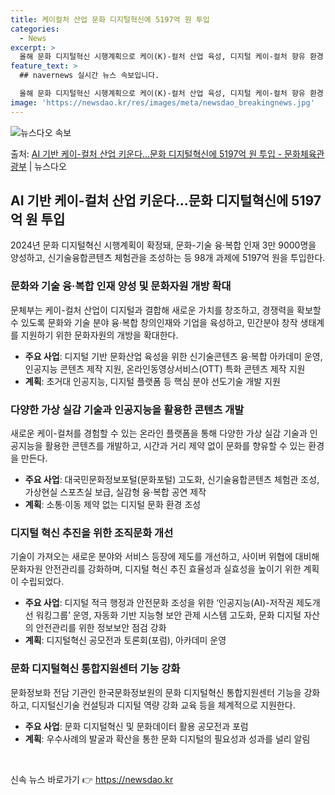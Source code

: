 ```yaml
---
title: 케이컬처 산업 문화 디지털혁신에 5197억 원 투입
categories:
  - News
excerpt: >
  올해 문화 디지털혁신 시행계획으로 케이(K)-컬처 산업 육성, 디지털 케이-컬처 향유 환경 조성, 조직문화 …
feature_text: >
  ## navernews 실시간 뉴스 속보입니다.

  올해 문화 디지털혁신 시행계획으로 케이(K)-컬처 산업 육성, 디지털 케이-컬처 향유 환경 조성, 조직문화 …
image: 'https://newsdao.kr/res/images/meta/newsdao_breakingnews.jpg'
---
```


![뉴스다오 속보](https://newsdao.kr/res/images/meta/newsdao_breakingnews.jpg)

<p>출처: <a href="https://newsdao.kr/3776" rel="dofollow">AI 기반 케이-컬처 산업 키운다…문화 디지털혁신에 5197억 원 투입 - 문화체육관광부</a> | 뉴스다오</p>

<h2 data-ke-size="size26">AI 기반 케이-컬처 산업 키운다…문화 디지털혁신에 5197억 원 투입</h2>
<p data-ke-size="size16">2024년 문화 디지털혁신 시행계획이 확정돼, 문화-기술 융·복합 인재 3만 9000명을 양성하고, 신기술융합콘텐츠 체험관을 조성하는 등 98개 과제에 5197억 원을 투입한다.</p>

<h3>문화와 기술 융·복합 인재 양성 및 문화자원 개방 확대</h3>
<p data-ke-size="size16">문체부는 케이-컬처 산업이 디지털과 결합해 새로운 가치를 창조하고, 경쟁력을 확보할 수 있도록 문화와 기술 분야 융·복합 창의인재와 기업을 육성하고, 민간분야 창작 생태계를 지원하기 위한 문화자원의 개방을 확대한다.</p>
<ul>
  <li><b>주요 사업</b>: 디지털 기반 문화산업 육성을 위한 신기술콘텐츠 융·복합 아카데미 운영, 인공지능 콘텐츠 제작 지원, 온라인동영상서비스(OTT) 특화 콘텐츠 제작 지원</li>
  <li><b>계획</b>: 초거대 인공지능, 디지털 플랫폼 등 핵심 분야 선도기술 개발 지원</li>
</ul>

<h3>다양한 가상 실감 기술과 인공지능을 활용한 콘텐츠 개발</h3>
<p data-ke-size="size16">새로운 케이-컬처를 경험할 수 있는 온라인 플랫폼을 통해 다양한 가상 실감 기술과 인공지능을 활용한 콘텐츠를 개발하고, 시간과 거리 제약 없이 문화를 향유할 수 있는 환경을 만든다.</p>
<ul>
  <li><b>주요 사업</b>: 대국민문화정보포털(문화포털) 고도화, 신기술융합콘텐츠 체험관 조성, 가상현실 스포츠실 보급, 실감형 융·복합 공연 제작</li>
  <li><b>계획</b>: 소통·이동 제약 없는 디지털 문화 환경 조성</li>
</ul>

<h3>디지털 혁신 추진을 위한 조직문화 개선</h3>
<p data-ke-size="size16">기술이 가져오는 새로운 분야와 서비스 등장에 제도를 개선하고, 사이버 위협에 대비해 문화자원 안전관리를 강화하며, 디지털 혁신 추진 효율성과 실효성을 높이기 위한 계획이 수립되었다.</p>
<ul>
  <li><b>주요 사업</b>: 디지털 적극 행정과 안전문화 조성을 위한 ‘인공지능(AI)-저작권 제도개선 워킹그룹’ 운영, 자동화 기반 지능형 보안 관제 시스템 고도화, 문화 디지털 자산의 안전관리를 위한 정보보안 점검 강화</li>
  <li><b>계획</b>: 디지털혁신 공모전과 토론회(포럼), 아카데미 운영</li>
</ul>

<h3>문화 디지털혁신 통합지원센터 기능 강화</h3>
<p data-ke-size="size16">문화정보화 전담 기관인 한국문화정보원의 문화 디지털혁신 통합지원센터 기능을 강화하고, 디지털신기술 컨설팅과 디지털 역량 강화 교육 등을 체계적으로 지원한다.</p>
<ul>
  <li><b>주요 사업</b>: 문화 디지털혁신 및 문화데이터 활용 공모전과 포럼</li>
  <li><b>계획</b>: 우수사례의 발굴과 확산을 통한 문화 디지털의 필요성과 성과를 널리 알림</li>
</ul>
<p data-ke-size="size16">&nbsp;</p> 

신속 뉴스 바로가기 👉 <a href="https://newsdao.kr" rel="dofollow">https://newsdao.kr</a>


